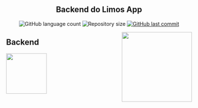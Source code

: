 
<h2 align="center">Backend do Limos App</h2>

<p align="center">
  <img alt="GitHub language count" src="https://img.shields.io/github/languages/count/heltonphg/Limos_Backend">
  <img alt="Repository size" src="https://img.shields.io/github/repo-size/heltonphg/Limos_Backend">
   <a href="https://github.com/heltonphg/backend_delivery/commits/master">
    <img alt="GitHub last commit" src="https://img.shields.io/github/last-commit/heltonphg/Limos_Backend">
  </a>
</p>

<img align="right" src="https://cdn.dribbble.com/users/1045693/screenshots/9177969/media/11556f2cd521e9f7995ba119bb08724f.gif" width="190px;" />


## Backend 
<img align="leth" src="https://hridoy.gallerycdn.vsassets.io/extensions/hridoy/adonisjs-snippets/1.0.2/1511145522817/Microsoft.VisualStudio.Services.Icons.Default" width="110px;" />

